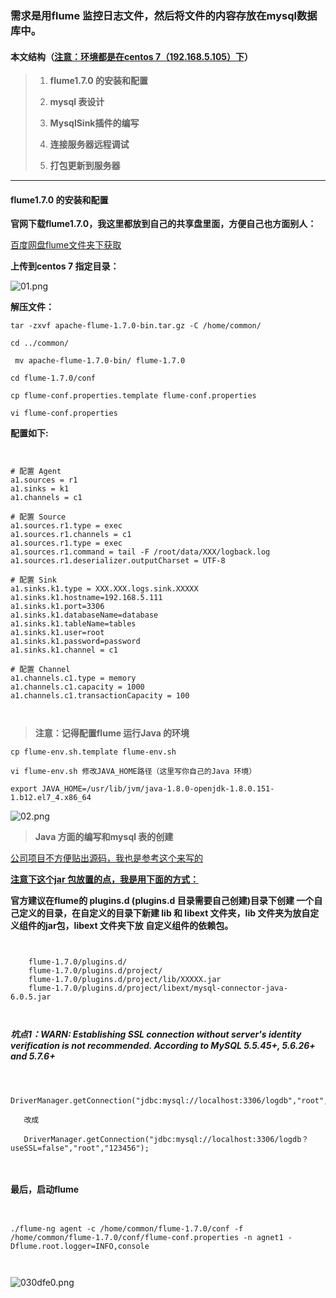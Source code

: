 ### 需求是用flume 监控日志文件，然后将文件的内容存放在mysql数据库中。

#### 本文结构（<u>注意：环境都是在centos 7（192.168.5.105）下</u>）

> 1. **flume1.7.0 的安装和配置**
>
> 2. **mysql 表设计**
>
> 3. **MysqlSink插件的编写**
>
> 4. **连接服务器远程调试**
>
> 5. **打包更新到服务器**

------

#### flume1.7.0 的安装和配置

**官网下载flume1.7.0，我这里都放到自己的共享盘里面，方便自己也方面别人：**

[百度网盘flume文件夹下获取](https://pan.baidu.com/s/1-lFvROxmIz2AxahO61qE4Q)

**上传到centos 7 指定目录：**

![01.png](http://www.wailian.work/images/2018/04/20/01.png)

**解压文件：**

`tar -zxvf apache-flume-1.7.0-bin.tar.gz -C /home/common/`

`cd ../common/`

` mv apache-flume-1.7.0-bin/ flume-1.7.0`

`cd flume-1.7.0/conf`

`cp flume-conf.properties.template flume-conf.properties`

`vi flume-conf.properties`

**配置如下:**

  <pre><code>

# 配置 Agent
a1.sources = r1
a1.sinks = k1
a1.channels = c1

# 配置 Source
a1.sources.r1.type = exec
a1.sources.r1.channels = c1
a1.sources.r1.type = exec
a1.sources.r1.command = tail -F /root/data/XXX/logback.log
a1.sources.r1.deserializer.outputCharset = UTF-8

# 配置 Sink
a1.sinks.k1.type = XXX.XXX.logs.sink.XXXXX
a1.sinks.k1.hostname=192.168.5.111
a1.sinks.k1.port=3306
a1.sinks.k1.databaseName=database
a1.sinks.k1.tableName=tables
a1.sinks.k1.user=root
a1.sinks.k1.password=password
a1.sinks.k1.channel = c1

# 配置 Channel
a1.channels.c1.type = memory
a1.channels.c1.capacity = 1000
a1.channels.c1.transactionCapacity = 100

  </pre></code>

> **注意：记得配置flume 运行Java 的环境**

`cp flume-env.sh.template flume-env.sh`

`vi flume-env.sh 修改JAVA_HOME路径（这里写你自己的Java 环境）`

`export JAVA_HOME=/usr/lib/jvm/java-1.8.0-openjdk-1.8.0.151-1.b12.el7_4.x86_64`

![02.png](http://www.wailian.work/images/2018/04/20/02.png)



> **Java 方面的编写和mysql 表的创建**

[公司项目不方便贴出源码，我也是参考这个来写的](https://blog.csdn.net/u012373815/article/details/54098581)

**<u>注意下这个jar 包放置的点，我是用下面的方式：</u>**

**官方建议在flume的 plugins.d (plugins.d 目录需要自己创建)目录下创建 一个自己定义的目录，在自定义的目录下新建 lib 和 libext 文件夹，lib 文件夹为放自定义组件的jar包，libext 文件夹下放 自定义组件的依赖包。**

  <pre><code>

​    flume-1.7.0/plugins.d/
    flume-1.7.0/plugins.d/project/
    flume-1.7.0/plugins.d/project/lib/XXXXX.jar
    flume-1.7.0/plugins.d/project/libext/mysql-connector-java-6.0.5.jar

  </pre></code>

***坑点1：WARN: Establishing SSL connection without server's identity verification is not recommended. According to MySQL 5.5.45+, 5.6.26+ and 5.7.6+*** 

  <pre><code>

​	DriverManager.getConnection("jdbc:mysql://localhost:3306/logdb","root","123456");

​	改成

​	DriverManager.getConnection("jdbc:mysql://localhost:3306/logdb？useSSL=false","root","123456");

  </pre></code>

#### 最后，启动flume

  <pre><code>

./flume-ng agent -c /home/common/flume-1.7.0/conf -f /home/common/flume-1.7.0/conf/flume-conf.properties -n agnet1 -Dflume.root.logger=INFO,console

  </pre></code>

![030dfe0.png](http://www.wailian.work/images/2018/04/20/030dfe0.png)



